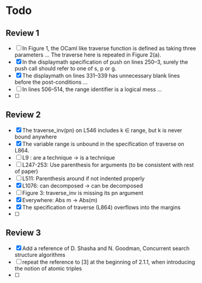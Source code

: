 # Todo
## Review 1
- [ ] In Figure 1, the OCaml like traverse function is defined as taking three parameters ...
	The traverse here is repeated in Figure 2(a).
- [x] In the displaymath specification of push on lines 250–3, surely the push call should refer to one of s, p or g.
- [x] The displaymath on lines 331–339 has unnecessary blank lines before the post-conditions ... 
- [ ] In lines 506–514, the range identifier is a logical mess ... 
- [ ]

## Review 2
- [x] The traverse_inv(pn) on L546 includes k ∈ range, but k is never bound anywhere
- [x] The variable range is unbound in the specification of traverse on L864.
- [ ] L9 : are a technique -> is a technique
- [ ] L247-253: Use parenthesis for arguments (to be consistent with rest of paper)
- [ ] L511: Parenthesis around if not indented properly
- [x] L1076: can decomposed -> can be decomposed
- [ ] Figure 3: traverse_inv is missing its pn argument
- [x] Everywhere: Abs m -> Abs(m)
- [x] The specification of traverse (L864) overflows into the margins
- [ ] 


## Review 3
- [x] Add a reference of D. Shasha and N. Goodman, Concurrent search structure algorithms
- [ ] repeat the reference to [3] at the beginning of 2.1.1, when introducing the notion of atomic triples
- [ ]
